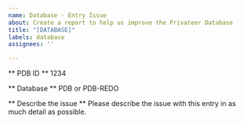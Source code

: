 ```yaml
---
name: Database - Entry Issue
about: Create a report to help us improve the Privateer Database
title: "[DATABASE]"
labels: database
assignees: ''

---
```


** PDB ID ** 
1234

** Database ** 
PDB or PDB-REDO

** Describe the issue ** 
Please describe the issue with this entry in as much detail as possible.
